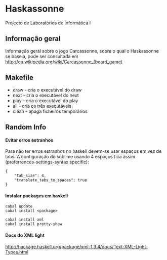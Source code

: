 Haskassonne
===========

Projecto de Laboratórios de Informática I

Informação geral
----------------

Informação geral sobre o jogo Carcassonne, sobre o qual o Haskassonne se baseia, pode ser consultada em http://en.wikipedia.org/wiki/Carcassonne_(board_game)

Makefile
--------

* draw - cria o executável do draw
* next - cria o executável do next
* play - cria o executável do play
* all - cria os três executáveis
* clean - apaga ficheiros temporários

Random Info
----

#### Evitar erros estranhos

Para não ter erros estranhos no haskell devem-se usar espaços em vez de tabs.
A configuração do sublime usando 4 espaços fica assim (preferrences-settings-syntax specific):

    {
        "tab_size": 4,
        "translate_tabs_to_spaces": true
    }

#### Instalar packages em haskell

    cabal update
    cabal install <package>

    cabal install xml
    cabal install pretty-show

#### Docs do XML light

http://hackage.haskell.org/package/xml-1.3.4/docs/Text-XML-Light-Types.html